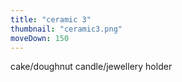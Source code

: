 ```yaml
---
title: "ceramic 3"
thumbnail: "ceramic3.png"
moveDown: 150
---
```

cake/doughnut candle/jewellery holder
